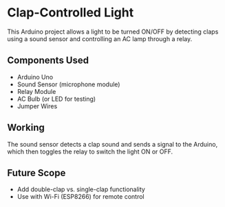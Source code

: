 # Clap-Controlled Light

This Arduino project allows a light to be turned ON/OFF by detecting claps using a sound sensor and controlling an AC lamp through a relay.

## Components Used
- Arduino Uno
- Sound Sensor (microphone module)
- Relay Module
- AC Bulb (or LED for testing)
- Jumper Wires

## Working
The sound sensor detects a clap sound and sends a signal to the Arduino, which then toggles the relay to switch the light ON or OFF.

## Future Scope
- Add double-clap vs. single-clap functionality
- Use with Wi-Fi (ESP8266) for remote control
